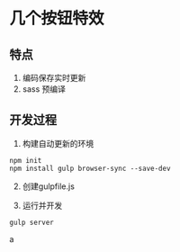 # 几个按钮特效 

## 特点 
1. 编码保存实时更新
2. sass 预编译

## 开发过程
1. 构建自动更新的环境
```shell
npm init
npm install gulp browser-sync --save-dev
```

2. 创建gulpfile.js

3. 运行并开发
```shell
gulp server
```

a